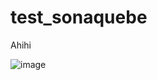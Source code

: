 # test_sonaquebe
Ahihi

![image](https://github.com/user-attachments/assets/14b98f89-d613-4cb4-b7de-ca8c3c9b4061)
